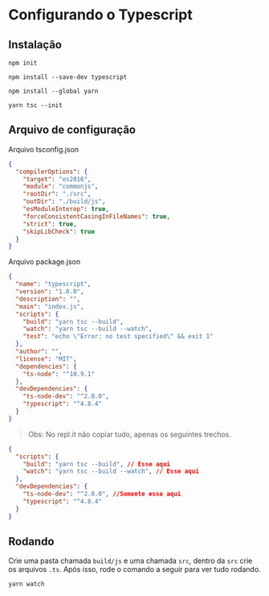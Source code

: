 # Configurando o Typescript

## Instalação 

```console
npm init
```

```console
npm install --save-dev typescript
```

```console
npm install --global yarn
```

```console
yarn tsc --init
```

## Arquivo de configuração

Arquivo tsconfig.json
```json
{
  "compilerOptions": {
    "target": "es2016",
    "module": "commonjs",
    "rootDir": "./src",
    "outDir": "./build/js",
    "esModuleInterop": true,
    "forceConsistentCasingInFileNames": true,
    "strict": true,
    "skipLibCheck": true
  }
}
```

Arquivo package.json
```json
{
  "name": "typescript",
  "version": "1.0.0",
  "description": "",
  "main": "index.js",
  "scripts": {
    "build": "yarn tsc --build",
    "watch": "yarn tsc --build --watch",
    "test": "echo \"Error: no test specified\" && exit 1"
  },
  "author": "",
  "license": "MIT",
  "dependencies": {
    "ts-node": "^10.9.1"
  },
  "devDependencies": {
    "ts-node-dev": "^2.0.0",
    "typescript": "^4.8.4"
  }
}

```

> Obs: No repl.it não copiar tudo, apenas os seguintes trechos.

```json
{
  "scripts": {
    "build": "yarn tsc --build", // Esse aqui
    "watch": "yarn tsc --build --watch", // Esse aqui
  },
  "devDependencies": {
    "ts-node-dev": "^2.0.0", //Somente esse aqui
    "typescript": "^4.8.4"
  }
}
```

## Rodando

Crie uma pasta chamada `build/js` e uma chamada `src`, dentro da `src` crie os arquivos `.ts`.
Após isso, rode o comando a seguir para ver tudo rodando.

```console
yarn watch
```



